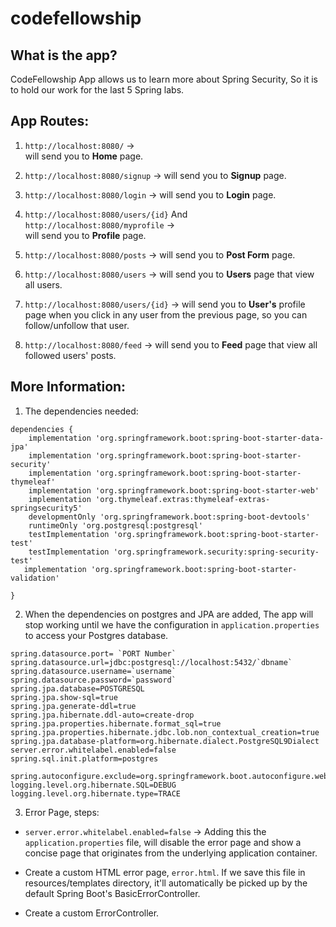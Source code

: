 # codefellowship

## What is the app? 
CodeFellowship App allows us to learn more about Spring Security,
So it is to hold our work for the last 5 Spring labs. 

## App Routes:

1. `http://localhost:8080/` ->   
   will send you to **Home** page.

2. `http://localhost:8080/signup` -> 
   will send you to **Signup** page.

3. `http://localhost:8080/login` -> 
   will send you to **Login** page.

4. `http://localhost:8080/users/{id}` And `http://localhost:8080/myprofile` ->   
 will send you to **Profile** page.

5. `http://localhost:8080/posts` -> 
   will send you to **Post Form** page.

6. `http://localhost:8080/users` ->
   will send you to **Users** page that view all users.

7. `http://localhost:8080/users/{id}` ->
   will send you to **User's** profile page when you click in any user from the previous page, so you can follow/unfollow that user.

8. `http://localhost:8080/feed` ->
   will send you to **Feed** page that view all followed users' posts.


## More Information:

1. The dependencies needed:

```
dependencies {
	implementation 'org.springframework.boot:spring-boot-starter-data-jpa'
	implementation 'org.springframework.boot:spring-boot-starter-security'
	implementation 'org.springframework.boot:spring-boot-starter-thymeleaf'
	implementation 'org.springframework.boot:spring-boot-starter-web'
	implementation 'org.thymeleaf.extras:thymeleaf-extras-springsecurity5'
	developmentOnly 'org.springframework.boot:spring-boot-devtools'
	runtimeOnly 'org.postgresql:postgresql'
	testImplementation 'org.springframework.boot:spring-boot-starter-test'
	testImplementation 'org.springframework.security:spring-security-test'
   implementation 'org.springframework.boot:spring-boot-starter-validation'

}
```
  
2. When the dependencies on postgres and JPA are added, The app will stop working until we have the configuration
   in `application.properties` to access your Postgres database.
     
```
spring.datasource.port= `PORT Number`
spring.datasource.url=jdbc:postgresql://localhost:5432/`dbname`
spring.datasource.username=`username`
spring.datasource.password=`password`
spring.jpa.database=POSTGRESQL
spring.jpa.show-sql=true
spring.jpa.generate-ddl=true
spring.jpa.hibernate.ddl-auto=create-drop
spring.jpa.properties.hibernate.format_sql=true
spring.jpa.properties.hibernate.jdbc.lob.non_contextual_creation=true
spring.jpa.database-platform=org.hibernate.dialect.PostgreSQL9Dialect
server.error.whitelabel.enabled=false
spring.sql.init.platform=postgres

spring.autoconfigure.exclude=org.springframework.boot.autoconfigure.web.servlet.error.ErrorMvcAutoConfiguration
logging.level.org.hibernate.SQL=DEBUG
logging.level.org.hibernate.type=TRACE
```     

3. Error Page, steps:
- `server.error.whitelabel.enabled=false` ->
  Adding this the `application.properties` file,
  will disable the error page and show a concise page that originates from the underlying application container.
  
- Create a custom HTML error page, `error.html`. 
  If we save this file in resources/templates directory,
  it'll automatically be picked up by the default Spring Boot's BasicErrorController.
  
- Create a custom ErrorController.
